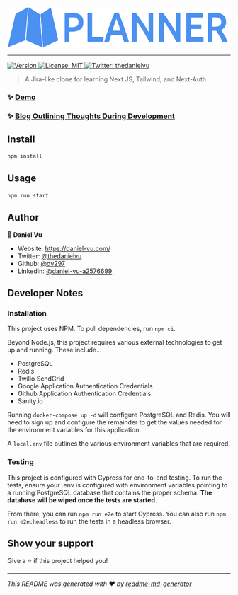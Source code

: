 <img alt="Logo" height="90.5" src="./public/images/logo/logo-no-background.svg" width="500"/>

---

<p>
  <a href="https://www.npmjs.com/package/planner" target="_blank">
    <img alt="Version" src="https://img.shields.io/npm/v/planner.svg">
  </a>
  <a href="#" target="_blank">
    <img alt="License: MIT" src="https://img.shields.io/badge/License-MIT-yellow.svg" />
  </a>
  <a href="https://twitter.com/thedanielvu" target="_blank">
    <img alt="Twitter: thedanielvu" src="https://img.shields.io/twitter/follow/thedanielvu.svg?style=social" />
  </a>
</p>

> A Jira-like clone for learning Next.JS, Tailwind, and Next-Auth

### ✨ [Demo](https://planner-nine.vercel.app/)

### ✨ [Blog Outlining Thoughts During Development](https://planner-nine.vercel.app/blog)

## Install

```sh
npm install
```

## Usage

```sh
npm run start
```

## Author

👤 **Daniel Vu**

- Website: https://daniel-vu.com/
- Twitter: [@thedanielvu](https://twitter.com/thedanielvu)
- Github: [@dv297](https://github.com/dv297)
- LinkedIn: [@daniel-vu-a2576699](https://linkedin.com/in/daniel-vu-a2576699)

## Developer Notes

### Installation

This project uses NPM. To pull dependencies, run `npm ci`.

Beyond Node.js, this project requires various external technologies to get up and running. These include...

- PostgreSQL
- Redis
- Twilio SendGrid
- Google Application Authentication Credentials
- Github Application Authentication Credentials
- Sanity.io

Running `docker-compose up -d` will configure PostgreSQL and Redis. You will need to sign up and configure the remainder
to get the values needed for the environment variables for this application.

A `local.env` file outlines the various environment variables that are required.

### Testing

This project is configured with Cypress for end-to-end testing. To run the tests, ensure your .env is configured with
environment variables pointing to a running PostgreSQL database that contains the proper schema. **The database will be
wiped once the tests are started**.

From there, you can run `npm run e2e` to start Cypress. You can also run `npm run e2e:headless` to run the tests in a
headless browser.

## Show your support

Give a ⭐️ if this project helped you!

---

_This README was generated with ❤️ by [readme-md-generator](https://github.com/kefranabg/readme-md-generator)_
